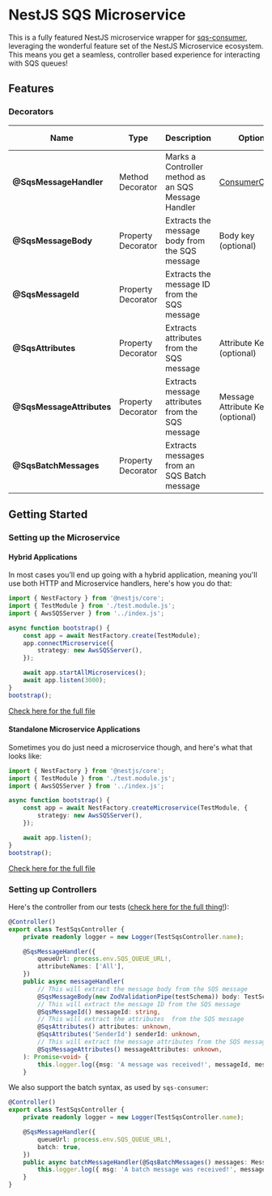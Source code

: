 # NestJS SQS Microservice

This is a fully featured NestJS microservice wrapper for [sqs-consumer](https://www.npmjs.com/package/sqs-consumer),
leveraging the wonderful feature set of the NestJS Microservice ecosystem. This means you get a seamless, controller
based experience for interacting with SQS queues!

## Features

### Decorators

| Name                      | Type               | Description                                         | Options                                                                               | Batch Compatible   |
| ------------------------- | ------------------ | --------------------------------------------------- | ------------------------------------------------------------------------------------- | ------------------ |
| **@SqsMessageHandler**    | Method Decorator   | Marks a Controller method as an SQS Message Handler | [ConsumerOptions](https://bbc.github.io/sqs-consumer/interfaces/ConsumerOptions.html) | :white_check_mark: |
| **@SqsMessageBody**       | Property Decorator | Extracts the message body from the SQS message      | Body key (optional)                                                                   | :x:                |
| **@SqsMessageId**         | Property Decorator | Extracts the message ID from the SQS message        |                                                                                       | :x:                |
| **@SqsAttributes**        | Property Decorator | Extracts attributes from the SQS message            | Attribute Key (optional)                                                              | :x:                |
| **@SqsMessageAttributes** | Property Decorator | Extracts message attributes from the SQS message    | Message Attribute Key (optional)                                                      | :x:                |
| **@SqsBatchMessages**     | Property Decorator | Extracts messages from an SQS Batch message         |                                                                                       | :white_check_mark: |

## Getting Started

### Setting up the Microservice

#### Hybrid Applications

In most cases you'll end up going with a hybrid application, meaning you'll use both HTTP and Microservice handlers, here's how you do that:

```typescript
import { NestFactory } from '@nestjs/core';
import { TestModule } from './test.module.js';
import { AwsSQSServer } from '../index.js';

async function bootstrap() {
    const app = await NestFactory.create(TestModule);
    app.connectMicroservice({
        strategy: new AwsSQSServer(),
    });

    await app.startAllMicroservices();
    await app.listen(3000);
}
bootstrap();
```

[Check here for the full file](./test/test.hybrid-app.ts)

#### Standalone Microservice Applications

Sometimes you do just need a microservice though, and here's what that looks like:

```typescript
import { NestFactory } from '@nestjs/core';
import { TestModule } from './test.module.js';
import { AwsSQSServer } from '../index.js';

async function bootstrap() {
    const app = await NestFactory.createMicroservice(TestModule, {
        strategy: new AwsSQSServer(),
    });

    await app.listen();
}
bootstrap();
```

[Check here for the full file](./test/test.app.ts)

### Setting up Controllers

Here's the controller from our tests ([check here for the full thing!](./test/test.sqs-controller.ts)):

```typescript
@Controller()
export class TestSqsController {
    private readonly logger = new Logger(TestSqsController.name);

    @SqsMessageHandler({
        queueUrl: process.env.SQS_QUEUE_URL!,
        attributeNames: ['All'],
    })
    public async messageHandler(
        // This will extract the message body from the SQS message
        @SqsMessageBody(new ZodValidationPipe(testSchema)) body: TestSchema,
        // This will extract the message ID from the SQS message
        @SqsMessageId() messageId: string,
        // This will extract the attributes  from the SQS message
        @SqsAttributes() attributes: unknown,
        @SqsAttributes('SenderId') senderId: unknown,
        // This will extract the message attributes from the SQS message
        @SqsMessageAttributes() messageAttributes: unknown,
    ): Promise<void> {
        this.logger.log({msg: 'A message was received!', messageId, messageAttributes, attributes, body, senderId });
    }
```

We also support the batch syntax, as used by `sqs-consumer`:

```typescript
@Controller()
export class TestSqsController {
    private readonly logger = new Logger(TestSqsController.name);

    @SqsMessageHandler({
        queueUrl: process.env.SQS_QUEUE_URL!,
        batch: true,
    })
    public async batchMessageHandler(@SqsBatchMessages() messages: Message[]): Promise<void> {
        this.logger.log({ msg: 'A batch message was received!', messages });
    }
}
```
